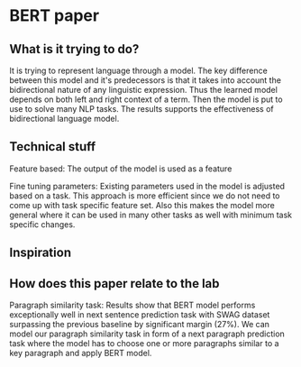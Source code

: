 # BERT paper

## What is it trying to do?

It is trying to represent language through a model. The key difference between this model and it's predecessors is that it takes into account the bidirectional nature of any linguistic expression. Thus the learned model depends on both left and right context of a term. Then the model is put to use to solve many NLP tasks. The results supports the effectiveness of bidirectional language model.

## Technical stuff

Feature based: The output of the model is used as a feature

Fine tuning parameters: Existing parameters used in the model is adjusted based on a task. This approach is more efficient since we do not need to come up with task specific feature set. Also this makes the model more general where it can be used in many other tasks as well with minimum task specific changes. 

## Inspiration



## How does this paper relate to the lab

Paragraph similarity task: Results show that BERT model performs exceptionally well in next sentence prediction task with SWAG dataset surpassing the previous baseline by significant margin (27%). We can model our paragraph similarity task in form of a next paragraph prediction task where the model has to choose one or more paragraphs similar to a key paragraph and apply BERT model.
